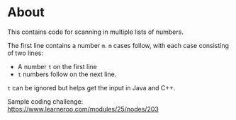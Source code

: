 # About

This contains code for scanning in multiple lists of numbers.

The first line contains a number `m`. `m` cases follow, with each case consisting of two lines:

- A number `t` on the first line
- `t` numbers follow on the next line.

`t` can be ignored but helps get the input in Java and C++.

Sample coding challenge: https://www.learneroo.com/modules/25/nodes/203